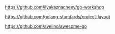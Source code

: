 
https://github.com/ilyakaznacheev/go-workshop

https://github.com/golang-standards/project-layout

https://github.com/avelino/awesome-go